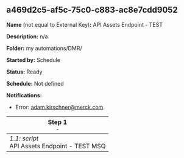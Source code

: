 ## a469d2c5-af5c-75c0-c883-ac8e7cdd9052

**Name** (not equal to External Key)**:** API Assets Endpoint - TEST

**Description:** n/a

**Folder:** my automations/DMR/

**Started by:** Schedule

**Status:** Ready

**Schedule:** Not defined

**Notifications:**

* Error: adam.kirschner@merck.com

| Step 1<br>_<small>-</small>_ |
| --- |
| _1.1: script_<br>API Assets Endpoint - TEST MSQ |
